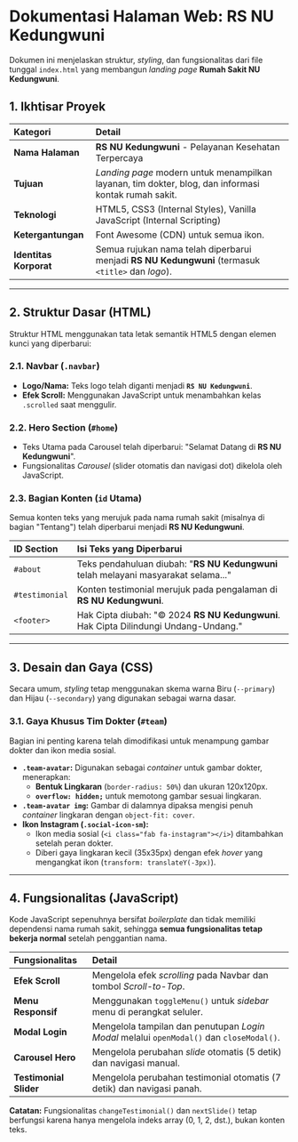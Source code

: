 # Dokumentasi Halaman Web: RS NU Kedungwuni

Dokumen ini menjelaskan struktur, *styling*, dan fungsionalitas dari file tunggal `index.html` yang membangun *landing page* **Rumah Sakit NU Kedungwuni**.

## 1. Ikhtisar Proyek

| Kategori | Detail |
| :--- | :--- |
| **Nama Halaman** | **RS NU Kedungwuni** - Pelayanan Kesehatan Terpercaya |
| **Tujuan** | *Landing page* modern untuk menampilkan layanan, tim dokter, blog, dan informasi kontak rumah sakit. |
| **Teknologi** | HTML5, CSS3 (Internal Styles), Vanilla JavaScript (Internal Scripting) |
| **Ketergantungan** | Font Awesome (CDN) untuk semua ikon. |
| **Identitas Korporat** | Semua rujukan nama telah diperbarui menjadi **RS NU Kedungwuni** (termasuk `<title>` dan *logo*). |

***

## 2. Struktur Dasar (HTML)

Struktur HTML menggunakan tata letak semantik HTML5 dengan elemen kunci yang diperbarui:

### 2.1. Navbar (`.navbar`)

* **Logo/Nama:** Teks logo telah diganti menjadi **`RS NU Kedungwuni`**.
* **Efek Scroll:** Menggunakan JavaScript untuk menambahkan kelas `.scrolled` saat menggulir.

### 2.2. Hero Section (`#home`)

* Teks Utama pada Carousel telah diperbarui: "Selamat Datang di **RS NU Kedungwuni**".
* Fungsionalitas *Carousel* (slider otomatis dan navigasi dot) dikelola oleh JavaScript.

### 2.3. Bagian Konten (`id` Utama)

Semua konten teks yang merujuk pada nama rumah sakit (misalnya di bagian "Tentang") telah diperbarui menjadi **RS NU Kedungwuni**.

| ID Section | Isi Teks yang Diperbarui |
| :--- | :--- |
| `#about` | Teks pendahuluan diubah: "**RS NU Kedungwuni** telah melayani masyarakat selama..." |
| `#testimonial` | Konten testimonial merujuk pada pengalaman di **RS NU Kedungwuni**. |
| `<footer>` | Hak Cipta diubah: "© 2024 **RS NU Kedungwuni**. Hak Cipta Dilindungi Undang-Undang." |

***

## 3. Desain dan Gaya (CSS)

Secara umum, *styling* tetap menggunakan skema warna Biru (`--primary`) dan Hijau (`--secondary`) yang digunakan sebagai warna dasar.

### 3.1. Gaya Khusus Tim Dokter (`#team`)

Bagian ini penting karena telah dimodifikasi untuk menampung gambar dokter dan ikon media sosial.

* **`.team-avatar`:** Digunakan sebagai *container* untuk gambar dokter, menerapkan:
    * **Bentuk Lingkaran** (`border-radius: 50%`) dan ukuran 120x120px.
    * **`overflow: hidden;`** untuk memotong gambar sesuai lingkaran.
* **`.team-avatar img`:** Gambar di dalamnya dipaksa mengisi penuh *container* lingkaran dengan `object-fit: cover`.
* **Ikon Instagram (`.social-icon-sm`):**
    * Ikon media sosial (`<i class="fab fa-instagram"></i>`) ditambahkan setelah peran dokter.
    * Diberi gaya lingkaran kecil (35x35px) dengan efek *hover* yang mengangkat ikon (`transform: translateY(-3px)`).

***

## 4. Fungsionalitas (JavaScript)

Kode JavaScript sepenuhnya bersifat *boilerplate* dan tidak memiliki dependensi nama rumah sakit, sehingga **semua fungsionalitas tetap bekerja normal** setelah penggantian nama.

| Fungsionalitas | Detail |
| :--- | :--- |
| **Efek Scroll** | Mengelola efek *scrolling* pada Navbar dan tombol *Scroll-to-Top*. |
| **Menu Responsif** | Menggunakan `toggleMenu()` untuk *sidebar* menu di perangkat seluler. |
| **Modal Login** | Mengelola tampilan dan penutupan *Login Modal* melalui `openModal()` dan `closeModal()`. |
| **Carousel Hero** | Mengelola perubahan *slide* otomatis (5 detik) dan navigasi manual. |
| **Testimonial Slider** | Mengelola perubahan testimonial otomatis (7 detik) dan navigasi panah. |

**Catatan:** Fungsionalitas `changeTestimonial()` dan `nextSlide()` tetap berfungsi karena hanya mengelola indeks array (0, 1, 2, dst.), bukan konten teks.
